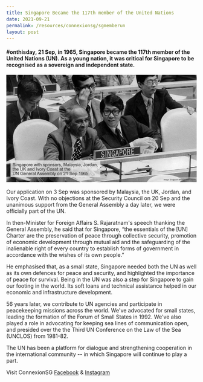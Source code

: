 ```yaml
---
title: Singapore Became the 117th member of the United Nations
date: 2021-09-21
permalink: /resources/connexionsg/sgmemberun
layout: post
---
```

####  #onthisday, 21 Sep, in 1965, Singapore became the 117th member of the United Nations (UN). As a young nation, it was critical for Singapore to be recognised as a sovereign and independent state.

![Alt text for image on Isomer site](/images/un1.jpg)

Our application on 3 Sep was sponsored by Malaysia, the UK, Jordan, and Ivory Coast. With no objections at the Security Council on 20 Sep and the unanimous support from the General Assembly a day later, we were officially part of the UN.

In then-Minister for Foreign Affairs S. Rajaratnam's speech thanking the General Assembly, he said that for Singapore, “the essentials of the [UN] Charter are the preservation of peace through collective security, promotion of economic development through mutual aid and the safeguarding of the inalienable right of every country to establish forms of government in accordance with the wishes of its own people.”

He emphasised that, as a small state, Singapore needed both the UN as well as its own defences for peace and security, and highlighted the importance of peace for survival. Being in the UN was also a step for Singapore to gain our footing in the world. Its soft loans and technical assistance helped in our economic and infrastructure development.

56 years later, we contribute to UN agencies and participate in peacekeeping missions across the world. We've advocated for small states, leading the formation of the Forum of Small States in 1992. We've also played a role in advocating for keeping sea lines of communication open, and presided over the the Third UN Conference on the Law of the Sea (UNCLOS) from 1981-82. 

The UN has been a platform for dialogue and strengthening cooperation in the international community -- in which Singapore will continue to play a part.

Visit ConnexionSG [Facebook](https://www.facebook.com/ConnexionSG) & [Instagram](https://www.instagram.com/connexionsg/)